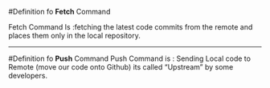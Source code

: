 #Definition fo **Fetch** Command

Fetch Command Is :fetching the latest code commits from the remote and places them only in the local repository. 
___
#Definition fo **Push** Command
Push Command is : Sending Local code to Remote (move our code onto Github) its called “Upstream” by some developers.
